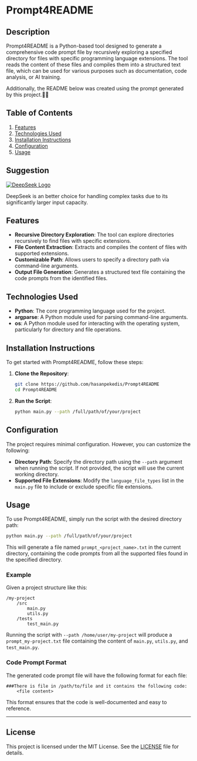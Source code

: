 # Prompt4README

## Description
Prompt4README is a Python-based tool designed to generate a comprehensive code prompt file by recursively exploring a specified directory for files with specific programming language extensions. The tool reads the content of these files and compiles them into a structured text file, which can be used for various purposes such as documentation, code analysis, or AI training.

Additionally, the README below was created using the prompt generated by this project.🤗🤗

## Table of Contents
1. [Features](#features)
2. [Technologies Used](#technologies-used)
3. [Installation Instructions](#installation-instructions)
4. [Configuration](#configuration)
5. [Usage](#usage)

## Suggestion
[![DeepSeek Logo](https://raw.githubusercontent.com/deepseek-ai/DeepSeek-V2/refs/heads/main/figures/logo.svg)](https://chat.deepseek.com)

DeepSeek is an better choice for handling complex tasks due to its significantly larger input capacity.

## Features
- **Recursive Directory Exploration**: The tool can explore directories recursively to find files with specific extensions.
- **File Content Extraction**: Extracts and compiles the content of files with supported extensions.
- **Customizable Path**: Allows users to specify a directory path via command-line arguments.
- **Output File Generation**: Generates a structured text file containing the code prompts from the identified files.

## Technologies Used
- **Python**: The core programming language used for the project.
- **argparse**: A Python module used for parsing command-line arguments.
- **os**: A Python module used for interacting with the operating system, particularly for directory and file operations.

## Installation Instructions
To get started with Prompt4README, follow these steps:

1. **Clone the Repository**:
   ```bash
   git clone https://github.com/hasanpekedis/Prompt4README
   cd Prompt4README
   ```

2. **Run the Script**:
   ```bash
   python main.py --path /full/path/of/your/project
   ```

## Configuration
The project requires minimal configuration. However, you can customize the following:

- **Directory Path**: Specify the directory path using the `--path` argument when running the script. If not provided, the script will use the current working directory.
- **Supported File Extensions**: Modify the `language_file_types` list in the `main.py` file to include or exclude specific file extensions.

## Usage
To use Prompt4README, simply run the script with the desired directory path:

```bash
python main.py --path /full/path/of/your/project
```

This will generate a file named `prompt_<project_name>.txt` in the current directory, containing the code prompts from all the supported files found in the specified directory.

### Example
Given a project structure like this:

```
/my-project
    /src
        main.py
        utils.py
    /tests
        test_main.py
```

Running the script with `--path /home/user/my-project` will produce a `prompt_my-project.txt` file containing the content of `main.py`, `utils.py`, and `test_main.py`.

### Code Prompt Format
The generated code prompt file will have the following format for each file:

```
###There is file in /path/to/file and it contains the following code:
    <file content>
```

This format ensures that the code is well-documented and easy to reference.

---

## License
This project is licensed under the MIT License. See the [LICENSE](LICENSE) file for details.
